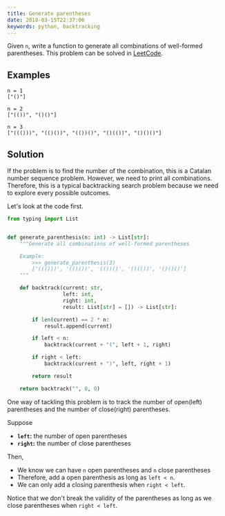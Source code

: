 ```yaml
---
title: Generate parentheses
date: 2018-03-15T22:37:06
keywords: python, backtracking
---
```


Given `n`, write a function to generate all combinations of well-formed parentheses. This problem can be solved in [LeetCode](https://leetcode.com/problems/generate-parentheses/description/).

## Examples<a id="sec-1-1"></a>

```
n = 1
["()"]

n = 2
["(())", "()()"]

n = 3
["((()))", "(()())", "(())()", "()(())", "()()()"]
```

## Solution<a id="sec-1-2"></a>

If the problem is to find the number of the combination, this is a Catalan number sequence problem. However, we need to print all combinations. Therefore, this is a typical backtracking search problem because we need to explore every possible outcomes.

Let's look at the code first.

```python
from typing import List


def generate_parenthesis(n: int) -> List[str]:
    """Generate all combinations of well-formed parentheses

    Example:
        >>> generate_parenthesis(3)
        ['((()))', '(()())', '(())()', '()(())', '()()()']
    """

    def backtrack(current: str,
                  left: int,
                  right: int,
                  result: List[str] = []) -> List[str]:

        if len(current) == 2 * n:
            result.append(current)

        if left < n:
            backtrack(current + "(", left + 1, right)

        if right < left:
            backtrack(current + ")", left, right + 1)

        return result

    return backtrack("", 0, 0)
```

One way of tackling this problem is to track the number of open(left) parentheses and the number of close(right) parentheses.

Suppose

- **`left`:** the number of open parentheses
- **`right`:** the number of close parentheses

Then,

- We know we can have `n` open parentheses and `n` close parentheses
- Therefore, add a open parenthesis as long as `left < n`.
- We can only add a closing parenthesis when `right < left`.

Notice that we don't break the validity of the parentheses as long as we close parentheses when `right < left`.
